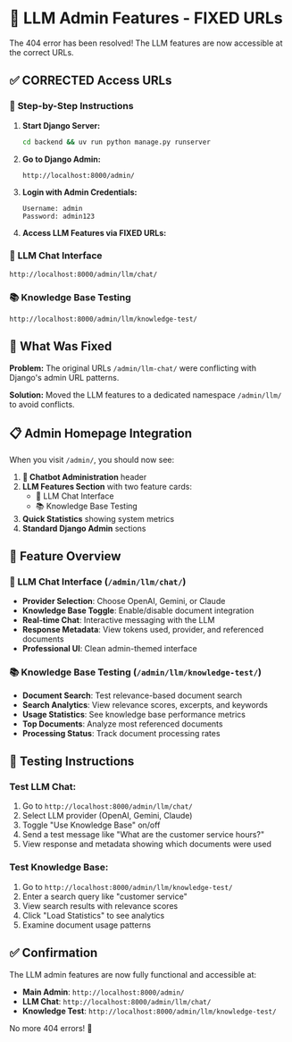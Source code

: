 # 🎯 LLM Admin Features - FIXED URLs

The 404 error has been resolved! The LLM features are now accessible at the correct URLs.

## ✅ **CORRECTED Access URLs**

### 🚀 **Step-by-Step Instructions**

1. **Start Django Server:**
   ```bash
   cd backend && uv run python manage.py runserver
   ```

2. **Go to Django Admin:**
   ```
   http://localhost:8000/admin/
   ```

3. **Login with Admin Credentials:**
   ```
   Username: admin
   Password: admin123
   ```

4. **Access LLM Features via FIXED URLs:**

### 🤖 **LLM Chat Interface**
```
http://localhost:8000/admin/llm/chat/
```

### 📚 **Knowledge Base Testing**
```
http://localhost:8000/admin/llm/knowledge-test/
```

## 🔧 **What Was Fixed**

**Problem:** The original URLs `/admin/llm-chat/` were conflicting with Django's admin URL patterns.

**Solution:** Moved the LLM features to a dedicated namespace `/admin/llm/` to avoid conflicts.

## 📋 **Admin Homepage Integration**

When you visit `/admin/`, you should now see:

1. **🤖 Chatbot Administration** header
2. **LLM Features Section** with two feature cards:
   - 🤖 LLM Chat Interface
   - 📚 Knowledge Base Testing
3. **Quick Statistics** showing system metrics
4. **Standard Django Admin** sections

## 🎯 **Feature Overview**

### **🤖 LLM Chat Interface** (`/admin/llm/chat/`)
- **Provider Selection**: Choose OpenAI, Gemini, or Claude
- **Knowledge Base Toggle**: Enable/disable document integration
- **Real-time Chat**: Interactive messaging with the LLM
- **Response Metadata**: View tokens used, provider, and referenced documents
- **Professional UI**: Clean admin-themed interface

### **📚 Knowledge Base Testing** (`/admin/llm/knowledge-test/`)
- **Document Search**: Test relevance-based document search
- **Search Analytics**: View relevance scores, excerpts, and keywords
- **Usage Statistics**: See knowledge base performance metrics
- **Top Documents**: Analyze most referenced documents
- **Processing Status**: Track document processing rates

## 🧪 **Testing Instructions**

### **Test LLM Chat:**
1. Go to `http://localhost:8000/admin/llm/chat/`
2. Select LLM provider (OpenAI, Gemini, Claude)
3. Toggle "Use Knowledge Base" on/off
4. Send a test message like "What are the customer service hours?"
5. View response and metadata showing which documents were used

### **Test Knowledge Base:**
1. Go to `http://localhost:8000/admin/llm/knowledge-test/`
2. Enter a search query like "customer service"
3. View search results with relevance scores
4. Click "Load Statistics" to see analytics
5. Examine document usage patterns

## ✅ **Confirmation**

The LLM admin features are now fully functional and accessible at:
- **Main Admin**: `http://localhost:8000/admin/`
- **LLM Chat**: `http://localhost:8000/admin/llm/chat/`
- **Knowledge Test**: `http://localhost:8000/admin/llm/knowledge-test/`

No more 404 errors! 🎉